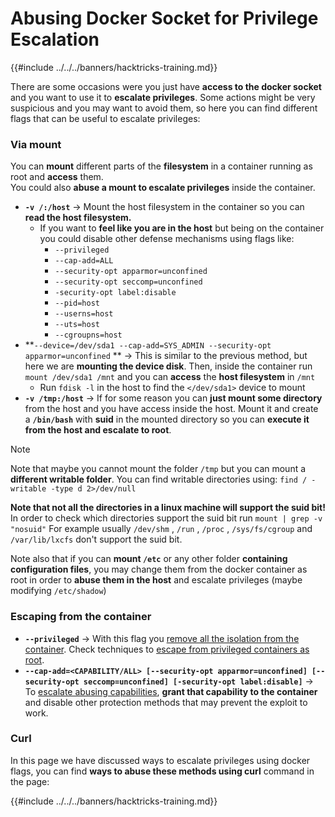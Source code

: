 # Abusing Docker Socket for Privilege Escalation

{{#include ../../../banners/hacktricks-training.md}}

There are some occasions were you just have **access to the docker socket** and you want to use it to **escalate privileges**. Some actions might be very suspicious and you may want to avoid them, so here you can find different flags that can be useful to escalate privileges:

### Via mount

You can **mount** different parts of the **filesystem** in a container running as root and **access** them.\
You could also **abuse a mount to escalate privileges** inside the container.

- **`-v /:/host`** -> Mount the host filesystem in the container so you can **read the host filesystem.**
  - If you want to **feel like you are in the host** but being on the container you could disable other defense mechanisms using flags like:
    - `--privileged`
    - `--cap-add=ALL`
    - `--security-opt apparmor=unconfined`
    - `--security-opt seccomp=unconfined`
    - `-security-opt label:disable`
    - `--pid=host`
    - `--userns=host`
    - `--uts=host`
    - `--cgroupns=host`
- \*\*`--device=/dev/sda1 --cap-add=SYS_ADMIN --security-opt apparmor=unconfined` \*\* -> This is similar to the previous method, but here we are **mounting the device disk**. Then, inside the container run `mount /dev/sda1 /mnt` and you can **access** the **host filesystem** in `/mnt`
  - Run `fdisk -l` in the host to find the `</dev/sda1>` device to mount
- **`-v /tmp:/host`** -> If for some reason you can **just mount some directory** from the host and you have access inside the host. Mount it and create a **`/bin/bash`** with **suid** in the mounted directory so you can **execute it from the host and escalate to root**.

> [!NOTE]
> Note that maybe you cannot mount the folder `/tmp` but you can mount a **different writable folder**. You can find writable directories using: `find / -writable -type d 2>/dev/null`
>
> **Note that not all the directories in a linux machine will support the suid bit!** In order to check which directories support the suid bit run `mount | grep -v "nosuid"` For example usually `/dev/shm` , `/run` , `/proc` , `/sys/fs/cgroup` and `/var/lib/lxcfs` don't support the suid bit.
>
> Note also that if you can **mount `/etc`** or any other folder **containing configuration files**, you may change them from the docker container as root in order to **abuse them in the host** and escalate privileges (maybe modifying `/etc/shadow`)

### Escaping from the container

- **`--privileged`** -> With this flag you [remove all the isolation from the container](docker-privileged.md#what-affects). Check techniques to [escape from privileged containers as root](docker-breakout-privilege-escalation/#automatic-enumeration-and-escape).
- **`--cap-add=<CAPABILITY/ALL> [--security-opt apparmor=unconfined] [--security-opt seccomp=unconfined] [-security-opt label:disable]`** -> To [escalate abusing capabilities](../linux-capabilities.md), **grant that capability to the container** and disable other protection methods that may prevent the exploit to work.

### Curl

In this page we have discussed ways to escalate privileges using docker flags, you can find **ways to abuse these methods using curl** command in the page:

{{#include ../../../banners/hacktricks-training.md}}


